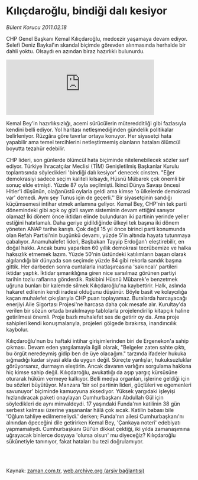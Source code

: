# Kılıçdaroğlu, bindiği dalı kesiyor

*Bülent Korucu 2011.02.18*

<td class="columnist-detail">
<p>CHP Genel Başkanı Kemal Kılıçdaroğlu, medcezir yaşamaya devam ediyor. Selefi Deniz Baykal'ın skandal biçimde görevden alınmasında herhalde bir dahli yoktu. Olsaydı en azından biraz hazırlıklı bulunurdu.</p>
<p>
<div id="haberMetinDiv">
<p>
<iframe frameborder="0" height="150" hspace="0" scrolling="no" src="http://web.archive.org/web/20110428165156if_/http://www.kure.tv/VideoEmbed?ID=84656" vspace="0" width="400"><p><a href="http://web.archive.org/web/20110428165156/http://www.kure.tv/haber/210-sesli-gazete/bulent-korucu-kilicdaroglu-bindigi-dali-kesiyor/257-Bolum/84656/&amp;embeddedplayer=v1" rel="nofollow">Bülent Korucu- Kılıçdaroğlu, bindiği dalı kesiyor</a></p></iframe>
<p>Kemal Bey'in hazırlıksızlığı, acemi sürücülerin müteredditliği gibi fazlasıyla kendini belli ediyor. Yol haritası netleşmediğinden gündelik politikalar belirleniyor. Rüzgâra göre tavırlar ortaya konuyor. Her siyasetçi hata yapabilir ama temel tercihlerini netleştirmemiş olanların hataları ölümcül boyutta tezahür edebilir.
<p>CHP lideri, son günlerde ölümcül hata biçiminde nitelenebilecek sözler sarf ediyor. Türkiye İhracatçılar Meclisi (TİM) Genişletilmiş Başkanlar Kurulu toplantısında söyledikleri 'bindiği dalı kesiyor' denecek cinsten. "Eğer demokrasiyi sadece seçim kaliteli kılsaydı, Hüsnü Mübarek çok önemli bir sonuç elde etmişti. Yüzde 87 oyla seçilmişti. İkinci Dünya Savaşı öncesi Hitler'i düşünün, olağanüstü oylarla geldi ama kimse 'o ülkelerde demokrasi var' demedi. Aynı şey Tunus için de geçerli.'' Bir siyasetçinin sandığı küçümsemesi intihar etmek anlamına geliyor. Kemal Bey, CHP'nin tek parti dönemindeki gibi açık oy gizli sayım sisteminin devam ettiğini sanıyor olamaz! İki dönem önce iktidarı elinde bulunduran iki partinin yerinde yeller estiğini hatırlamalı. Daha geriye gidildiğinde ülkeyi tek başına iki dönem yöneten ANAP tarihe karıştı. Çok değil 15 yıl önce birinci parti konumunda olan Refah Partisi'nin bugünkü devamı, yüzde 5'in altında hayata tutunmaya çabalıyor. Anamuhalefet lideri, Başbakan Tayyip Erdoğan'ı eleştirebilir, en doğal hakkı. Ancak bunu yaparken 60 yıllık demokrasi tecrübemize ve halka haksızlık etmemek lazım. Yüzde 50'nin üstündeki katılımların başarı olarak algılandığı bir dünyada son seçimde yüzde 84 gibi rekorla sandık başına gittik. Her darbeden sonra cuntalarla inatlaşırcasına 'sakıncalı' partileri iktidar yaptık. İktidar şımarıklığına giren nice sarsılmaz görünen partiyi tarihin tozlu raflarına gönderdik. Rakibini Hüsnü Mübarek'e benzetmek uğruna bunları bir kalemde silmek Kılıçdaroğlu'na kaybettirir. Halk, aslında hakaret edilenin kendi iradesi olduğunu düşünür. Böyle basit ve kolaycılığa kaçan muhalefet çıkışlarıyla CHP puan toplayamaz. Buralarda harcayacağı enerjiyi Aile Sigortası Projesi'ne harcasa daha çok mesafe alır. Kurultay'da verilen bir sözün ortada bırakılmayıp tablolarla projelendirilip kitapçık haline getirilmesi önemli. Proje bazlı muhalefet ses de getirir oy da. Ama proje sahipleri kendi konuşmalarıyla, projeleri gölgede bırakırsa, inandırıcılık kaybolur.
<p> Kılıçdaroğlu'nun bu haftaki intihar girişimlerinden biri de Ergenekon'a sahip çıkması. Devam eden yargılamayla ilgili olarak, "Belgeler zaten sahte çıktı, bu örgüt neredeymiş gidip ben de üye olacağım." tarzında ifadeler hukuka sığmadığı kadar siyasî akla da uygun değil. Süreçte yanlışlar, hukuksuzluklar görüyorsanız, durmayın eleştirin. Ancak davanın varlığını sorgulama hakkına hiç kimse sahip değil. Kılıçdaroğlu, avukatlığı da aşıp yargıç kürsüsüne oturarak hüküm vermeye kalkıyor. Belli medya organları, işlerine geldiği için bu sözleri büyütüyor. Manzara 'bir sol partinin lideri, güçlüleri ve egemenleri savunuyor' biçiminde kamuoyuna aksediyor. Yüksek yargıdaki işleyişi hızlandıracak paketi onaylayan Cumhurbaşkanı Abdullah Gül için söyledikleri de aynı minvaldeydi. 17 yaşındaki Funda'nın katilinin 38 gün serbest kalması üzerine yaşananlar hâlâ çok sıcak. Katilin babası bile 'Oğlum tahliye edilmemeliydi.' derken; Funda'nın ailesi Cumhurbaşkanı'nı alnından öpeceğini dile getirirken Kemal Bey, 'Çankaya noteri' edebiyatı yapmamalıydı. Cumhurbaşkanı Gül'ün dikkat çektiği, iki yılda zamanaşımına uğrayacak binlerce dosyaya 'olursa olsun' mu diyeceğiz? Kılıçdaroğlu sükûnetiyle tanınıyor, fakat hataları bu tezi doğrulamıyor. </p></p></p></p></div>
</p>


<p><br>
		 </br></p></td>

Kaynak: [zaman.com.tr](http://zaman.com.tr/yazar.do?yazino=1095103), [web.archive.org (arşiv bağlantısı)](http://web.archive.org/web/20110428165156/http://www.zaman.com.tr:80/yazar.do?yazino=1095103)
